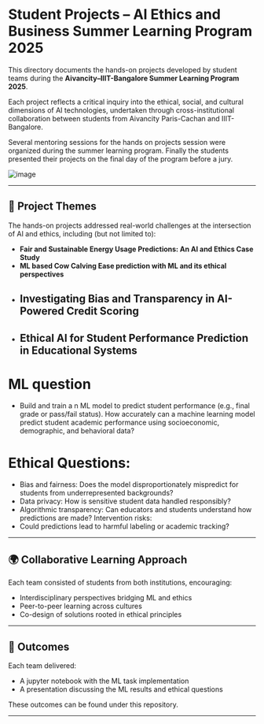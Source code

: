 # Student Projects – AI Ethics and Business Summer Learning Program 2025

This directory documents the hands-on projects developed by student teams during the **Aivancity–IIIT-Bangalore Summer Learning Program 2025**.

Each project reflects a critical inquiry into the ethical, social, and cultural dimensions of AI technologies, undertaken through cross-institutional collaboration between students from Aivancity Paris-Cachan and IIIT-Bangalore.

Several mentoring sessions for the hands on projects session were organized during the summer learning program. Finally the students presented their projects on the final day of the program before a jury. 

![image](https://github.com/user-attachments/assets/cc605382-4a2e-41fd-843a-66f6685ac986)

---

## 🧠 Project Themes

The hands-on projects addressed real-world challenges at the intersection of AI and ethics, including (but not limited to):

- **Fair and Sustainable Energy Usage Predictions: An AI and Ethics Case Study**
- **ML based Cow Calving Ease prediction with ML and its ethical perspectives**
- **Investigating Bias and Transparency in AI-Powered Credit Scoring**
  ---
- ## Ethical AI for Student Performance Prediction in Educational Systems

# ML question
* Build and train a n ML model to predict student performance (e.g., final grade or pass/fail status). How accurately can a machine learning model predict student academic performance using socioeconomic, demographic, and behavioral data?

# Ethical Questions:
* Bias and fairness: Does the model disproportionately mispredict for students from underrepresented backgrounds?
*  Data privacy: How is sensitive student data handled responsibly?
*  Algorithmic transparency: Can educators and students understand how predictions are made? Intervention risks:
*  Could predictions lead to harmful labeling or academic tracking?

---

## 🌍 Collaborative Learning Approach

Each team consisted of students from both institutions, encouraging:

- Interdisciplinary perspectives bridging ML and ethics
- Peer-to-peer learning across cultures  
- Co-design of solutions rooted in ethical principles
---

## 🏁 Outcomes

Each team delivered:

- A jupyter notebook with the ML task implementation
- A presentation discussing the ML results and ethical questions

These outcomes can be found under this repository.

---

